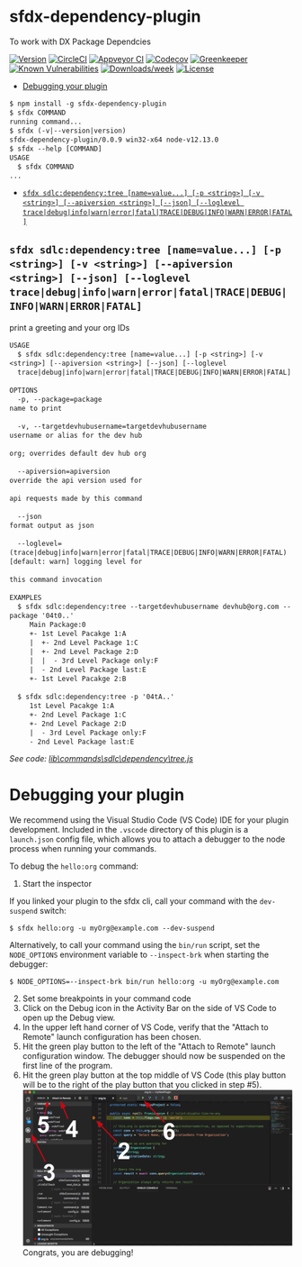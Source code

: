 sfdx-dependency-plugin
======================

To work with DX Package Dependcies

[![Version](https://img.shields.io/npm/v/sfdx-dependency-plugin.svg)](https://npmjs.org/package/sfdx-dependency-plugin)
[![CircleCI](https://circleci.com/gh/baksale/sfdx-dependency-plugin/tree/master.svg?style=shield)](https://circleci.com/gh/baksale/sfdx-dependency-plugin/tree/master)
[![Appveyor CI](https://ci.appveyor.com/api/projects/status/github/baksale/sfdx-dependency-plugin?branch=master&svg=true)](https://ci.appveyor.com/project/heroku/sfdx-dependency-plugin/branch/master)
[![Codecov](https://codecov.io/gh/baksale/sfdx-dependency-plugin/branch/master/graph/badge.svg)](https://codecov.io/gh/baksale/sfdx-dependency-plugin)
[![Greenkeeper](https://badges.greenkeeper.io/baksale/sfdx-dependency-plugin.svg)](https://greenkeeper.io/)
[![Known Vulnerabilities](https://snyk.io/test/github/baksale/sfdx-dependency-plugin/badge.svg)](https://snyk.io/test/github/baksale/sfdx-dependency-plugin)
[![Downloads/week](https://img.shields.io/npm/dw/sfdx-dependency-plugin.svg)](https://npmjs.org/package/sfdx-dependency-plugin)
[![License](https://img.shields.io/npm/l/sfdx-dependency-plugin.svg)](https://github.com/baksale/sfdx-dependency-plugin/blob/master/package.json)

<!-- toc -->
* [Debugging your plugin](#debugging-your-plugin)
<!-- tocstop -->
<!-- install -->
<!-- usage -->
```sh-session
$ npm install -g sfdx-dependency-plugin
$ sfdx COMMAND
running command...
$ sfdx (-v|--version|version)
sfdx-dependency-plugin/0.0.9 win32-x64 node-v12.13.0
$ sfdx --help [COMMAND]
USAGE
  $ sfdx COMMAND
...
```
<!-- usagestop -->
<!-- commands -->
* [`sfdx sdlc:dependency:tree [name=value...] [-p <string>] [-v <string>] [--apiversion <string>] [--json] [--loglevel trace|debug|info|warn|error|fatal|TRACE|DEBUG|INFO|WARN|ERROR|FATAL]`](#sfdx-sdlcdependencytree-namevalue--p-string--v-string---apiversion-string---json---loglevel-tracedebuginfowarnerrorfataltracedebuginfowarnerrorfatal)

## `sfdx sdlc:dependency:tree [name=value...] [-p <string>] [-v <string>] [--apiversion <string>] [--json] [--loglevel trace|debug|info|warn|error|fatal|TRACE|DEBUG|INFO|WARN|ERROR|FATAL]`

print a greeting and your org IDs

```
USAGE
  $ sfdx sdlc:dependency:tree [name=value...] [-p <string>] [-v <string>] [--apiversion <string>] [--json] [--loglevel 
  trace|debug|info|warn|error|fatal|TRACE|DEBUG|INFO|WARN|ERROR|FATAL]

OPTIONS
  -p, --package=package                                                             name to print

  -v, --targetdevhubusername=targetdevhubusername                                   username or alias for the dev hub
                                                                                    org; overrides default dev hub org

  --apiversion=apiversion                                                           override the api version used for
                                                                                    api requests made by this command

  --json                                                                            format output as json

  --loglevel=(trace|debug|info|warn|error|fatal|TRACE|DEBUG|INFO|WARN|ERROR|FATAL)  [default: warn] logging level for
                                                                                    this command invocation

EXAMPLES
  $ sfdx sdlc:dependency:tree --targetdevhubusername devhub@org.com --package '04t0..'
     Main Package:0
     +- 1st Level Pacakge 1:A
     |  +- 2nd Level Package 1:C
     |  +- 2nd Level Package 2:D
     |  |  - 3rd Level Package only:F
     |  - 2nd Level Package last:E
     +- 1st Level Pacakge 2:B
  
  $ sfdx sdlc:dependency:tree -p '04tA..'
     1st Level Pacakge 1:A
     +- 2nd Level Package 1:C
     +- 2nd Level Package 2:D
     |  - 3rd Level Package only:F
     - 2nd Level Package last:E
```

_See code: [lib\commands\sdlc\dependency\tree.js](https://github.com/baksale/sfdx-dependency-plugin/blob/v0.0.9/lib\commands\sdlc\dependency\tree.js)_
<!-- commandsstop -->
<!-- debugging-your-plugin -->
# Debugging your plugin
We recommend using the Visual Studio Code (VS Code) IDE for your plugin development. Included in the `.vscode` directory of this plugin is a `launch.json` config file, which allows you to attach a debugger to the node process when running your commands.

To debug the `hello:org` command: 
1. Start the inspector
  
If you linked your plugin to the sfdx cli, call your command with the `dev-suspend` switch: 
```sh-session
$ sfdx hello:org -u myOrg@example.com --dev-suspend
```
  
Alternatively, to call your command using the `bin/run` script, set the `NODE_OPTIONS` environment variable to `--inspect-brk` when starting the debugger:
```sh-session
$ NODE_OPTIONS=--inspect-brk bin/run hello:org -u myOrg@example.com
```

2. Set some breakpoints in your command code
3. Click on the Debug icon in the Activity Bar on the side of VS Code to open up the Debug view.
4. In the upper left hand corner of VS Code, verify that the "Attach to Remote" launch configuration has been chosen.
5. Hit the green play button to the left of the "Attach to Remote" launch configuration window. The debugger should now be suspended on the first line of the program. 
6. Hit the green play button at the top middle of VS Code (this play button will be to the right of the play button that you clicked in step #5).
<br><img src=".images/vscodeScreenshot.png" width="480" height="278"><br>
Congrats, you are debugging!
